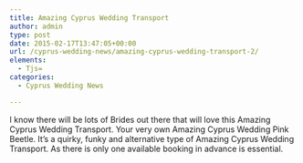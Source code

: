 ```yaml
---
title: Amazing Cyprus Wedding Transport
author: admin
type: post
date: 2015-02-17T13:47:05+00:00
url: /cyprus-wedding-news/amazing-cyprus-wedding-transport-2/
elements:
  - Tjs=
categories:
  - Cyprus Wedding News

---
```

I know there will be lots of Brides out there that will love this Amazing Cyprus Wedding Transport. Your very own Amazing Cyprus Wedding Pink Beetle. It&#8217;s a quirky, funky and alternative type of Amazing Cyprus Wedding Transport. As there is only one available booking in advance is essential.